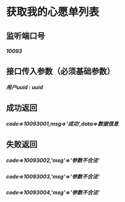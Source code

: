 # 获取我的心愿单列表
## 监听端口号
##### *10093*
## 接口传入参数（必须基础参数）
##### **用户uuid** : *uuid*

## 成功返回
##### **code=>10093001,msg=>'成功',data=>数据信息**


## 失败返回
##### **code=>10093002,'msg'=>'参数不合法'**
##### **code=>10093003,'msg'=>'参数不合法'**
##### **code=>10093004,'msg'=>'参数不合法'**
